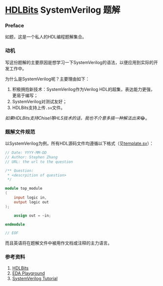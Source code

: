 # [HDLBits](https://hdlbits.01xz.net/wiki/Main_Page) SystemVerilog 题解

### Preface

如题，这是一个私人的HDL编程题解集合。

### 动机

写这份题解的主要原因是想学习一下SystemVerilog的语法，以便应用到实际的开发工作中。

为什么是SystemVerilog呢？主要理由如下：

1. 积极拥抱新技术：SystemVerilog作为Verilog HDL的超集，表达能力更强，更易于编写；
2. SystemVerilog对测试友好；
3. HDLBits支持上传`.sv`文件。

*如果HDLBits支持Chisel等HLS技术的话，我也不介意多搞一种解法出来*:joy:。

### 题解文件规范

以SystemVerilog为例，所有HDL源码文件均遵循以下格式（见[template.sv](./template.sv)）：

```verilog
// Date: YYYY-MM-DD
// Author: Stephen Zhang
// URL: the url to the question

/** Question:
 * <descrpition of question>
 */

module top_module
(
    input logic in,
    output logic out
);

    assign out = ~in;

endmodule

// EOF
```

而且英语将在题解文件中被用作文档或注释的主力语言。

### 参考资料

1. [HDLBits](https://hdlbits.01xz.net/wiki/Main_Page)
2. [EDA Playground](https://www.edaplayground.com/home)
3. [SystemVerilog Tutorial](https://verificationguide.com/systemverilog/systemverilog-tutorial/)
